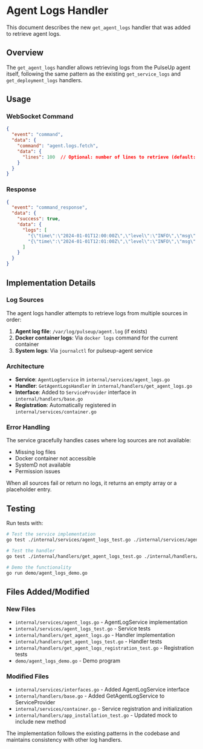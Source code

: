 # Agent Logs Handler

This document describes the new `get_agent_logs` handler that was added to retrieve agent logs.

## Overview

The `get_agent_logs` handler allows retrieving logs from the PulseUp agent itself, following the same pattern as the existing `get_service_logs` and `get_deployment_logs` handlers.

## Usage

### WebSocket Command

```json
{
  "event": "command", 
  "data": {
    "command": "agent.logs.fetch",
    "data": {
      "lines": 100  // Optional: number of lines to retrieve (default: 100)
    }
  }
}
```

### Response

```json
{
  "event": "command_response",
  "data": {
    "success": true,
    "data": {
      "logs": [
        "{\"time\":\"2024-01-01T12:00:00Z\",\"level\":\"INFO\",\"msg\":\"Starting PulseUp Agent\"}",
        "{\"time\":\"2024-01-01T12:01:00Z\",\"level\":\"INFO\",\"msg\":\"Agent ready\"}"
      ]
    }
  }
}
```

## Implementation Details

### Log Sources

The agent logs handler attempts to retrieve logs from multiple sources in order:

1. **Agent log file**: `/var/log/pulseup/agent.log` (if exists)
2. **Docker container logs**: Via `docker logs` command for the current container
3. **System logs**: Via `journalctl` for pulseup-agent service

### Architecture

- **Service**: `AgentLogService` in `internal/services/agent_logs.go`
- **Handler**: `GetAgentLogsHandler` in `internal/handlers/get_agent_logs.go`  
- **Interface**: Added to `ServiceProvider` interface in `internal/handlers/base.go`
- **Registration**: Automatically registered in `internal/services/container.go`

### Error Handling

The service gracefully handles cases where log sources are not available:
- Missing log files
- Docker container not accessible  
- SystemD not available
- Permission issues

When all sources fail or return no logs, it returns an empty array or a placeholder entry.

## Testing

Run tests with:
```bash
# Test the service implementation
go test ./internal/services/agent_logs_test.go ./internal/services/agent_logs.go -v

# Test the handler
go test ./internal/handlers/get_agent_logs_test.go ./internal/handlers/get_agent_logs.go ./internal/handlers/base.go -v

# Demo the functionality  
go run demo/agent_logs_demo.go
```

## Files Added/Modified

### New Files
- `internal/services/agent_logs.go` - AgentLogService implementation
- `internal/services/agent_logs_test.go` - Service tests
- `internal/handlers/get_agent_logs.go` - Handler implementation  
- `internal/handlers/get_agent_logs_test.go` - Handler tests
- `internal/handlers/get_agent_logs_registration_test.go` - Registration tests
- `demo/agent_logs_demo.go` - Demo program

### Modified Files
- `internal/services/interfaces.go` - Added AgentLogService interface
- `internal/handlers/base.go` - Added GetAgentLogService to ServiceProvider
- `internal/services/container.go` - Service registration and initialization
- `internal/handlers/app_installation_test.go` - Updated mock to include new method

The implementation follows the existing patterns in the codebase and maintains consistency with other log handlers.